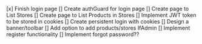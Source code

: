 [x] Finish login page
[] Create authGuard for login page
[] Create page to List Stores
[] Create page to List Products in Stores
[] Implement JWT token to be stored in cookies
[] Create persistent login with cookies
[] Design a banner/toolbar
[] Add option to add products/stores IfAdmin
[] Implement register functionality
[] Implement forgot password??